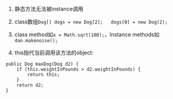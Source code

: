 1. 静态方法无法被instance调用
2. class数组`Dog[] dogs = new Dog[2];   dogs[0] = new Dog(2);`

3. class method如`x = Math.sqrt(100);`，Instance methods如`dan.makenoise();`

4. this指代当前调用该方法的object: 
```
public Dog maxDog(Dog d2) {
    if (this.weightInPounds > d2.weightInPounds) {
        return this;
    }
    return d2;
}
```

<!--stackedit_data:
eyJoaXN0b3J5IjpbLTExOTk0Njk4OTEsNDQwOTA1NjE5XX0=
-->